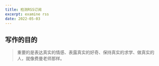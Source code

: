 ```yaml
---
title: 检测RSS订阅
excerpt: examine rss
date: 2022-05-03
---
```


## 写作的目的
>重要的是表达真实的情感、表露真实的好奇、保持真实的求学、做真实的人，就像费曼老师那样。